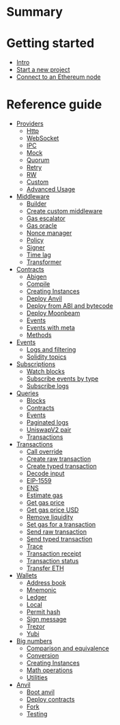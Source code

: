 # Summary

# Getting started
  - [Intro](./getting-started/intro.md)
  - [Start a new project](./getting-started/start_a_new_project.md)
  - [Connect to an Ethereum node](./getting-started/connect_to_an_ethereum_node.md)

# Reference guide
- [Providers](./providers/providers.md)
  - [Http](./providers/http.md)
  - [WebSocket](./providers/ws.md)
  - [IPC](./providers/ipc.md)
  - [Mock](./providers/mock.md)
  - [Quorum](./providers/quorum.md)
  - [Retry](./providers/retry.md)
  - [RW](./providers/rw.md)
  - [Custom](./providers/custom.md)
  - [Advanced Usage](./providers/advanced_usage.md)
- [Middleware](./middleware/middleware.md)
  - [Builder](./middleware/builder.md)
  - [Create custom middleware](./middleware/custom.md)
  - [Gas escalator](./middleware/gas-escalator.md)
  - [Gas oracle](./middleware/gas-oracle.md)
  - [Nonce manager](./middleware/nonce-manager.md)
  - [Policy](./middleware/policy.md)
  - [Signer](./middleware/signer.md)
  - [Time lag]()
  - [Transformer]()
- [Contracts]()
  - [Abigen]()
  - [Compile]()
  - [Creating Instances]()
  - [Deploy Anvil]()
  - [Deploy from ABI and bytecode]()
  - [Deploy Moonbeam]()
  - [Events]()
  - [Events with meta]()
  - [Methods]()
- [Events]()
  - [Logs and filtering]()
  - [Solidity topics]()
- [Subscriptions]()
  - [Watch blocks]()
  - [Subscribe events by type]()
  - [Subscribe logs]()
- [Queries]()
  - [Blocks]()
  - [Contracts]()
  - [Events]()
  - [Paginated logs]()
  - [UniswapV2 pair]()
  - [Transactions]()
- [Transactions]()
  - [Call override]()
  - [Create raw transaction]()
  - [Create typed transaction]()
  - [Decode input]()
  - [EIP-1559]()
  - [ENS]() 
  - [Estimate gas]()
  - [Get gas price]()
  - [Get gas price USD]()
  - [Remove liquidity]()
  - [Set gas for a transaction]()
  - [Send raw transaction]()
  - [Send typed transaction]()
  - [Trace]()
  - [Transaction receipt]()
  - [Transaction status]()
  - [Transfer ETH]()
- [Wallets]()
  - [Address book]()
  - [Mnemonic]()
  - [Ledger]()
  - [Local]()
  - [Permit hash]()
  - [Sign message]()
  - [Trezor]()
  - [Yubi]()
- [Big numbers](./big-numbers/intro.md)
  - [Comparison and equivalence](./big-numbers/comparison-and-equivalence.md) 
  - [Conversion](./big-numbers/conversion.md)
  - [Creating Instances](./big-numbers/creating_instances.md)
  - [Math operations](./big-numbers/math-operations.md)
  - [Utilities](./big-numbers/utilities.md)
- [Anvil]()
    - [Boot anvil]()
    - [Deploy contracts]()
    - [Fork]() 
    - [Testing]()
